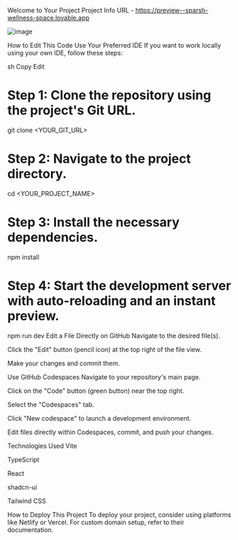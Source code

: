 Welcome to Your Project
Project Info
URL - https://preview--sparsh-wellness-space.lovable.app

![image](https://github.com/user-attachments/assets/4f94ea6c-0840-4c95-b9e1-43667f5531ba)


How to Edit This Code
Use Your Preferred IDE
If you want to work locally using your own IDE, follow these steps:

sh
Copy
Edit
# Step 1: Clone the repository using the project's Git URL.
git clone <YOUR_GIT_URL>

# Step 2: Navigate to the project directory.
cd <YOUR_PROJECT_NAME>

# Step 3: Install the necessary dependencies.
npm install

# Step 4: Start the development server with auto-reloading and an instant preview.
npm run dev
Edit a File Directly on GitHub
Navigate to the desired file(s).

Click the "Edit" button (pencil icon) at the top right of the file view.

Make your changes and commit them.

Use GitHub Codespaces
Navigate to your repository's main page.

Click on the "Code" button (green button) near the top right.

Select the "Codespaces" tab.

Click "New codespace" to launch a development environment.

Edit files directly within Codespaces, commit, and push your changes.

Technologies Used
Vite

TypeScript

React

shadcn-ui

Tailwind CSS

How to Deploy This Project
To deploy your project, consider using platforms like Netlify or Vercel. For custom domain setup, refer to their documentation.
